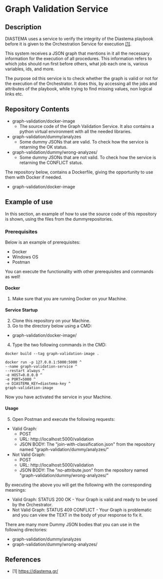 # Graph Validation Service

## Description
DIASTEMA uses a service to verify the integrity of the Diastema playbook before it is given to the Orchestration Service for execution [[1]](https://github.com/DIASTEMA-UPRC/orchestrator/blob/main/README.md#references).

This system receives a JSON graph that mentions in it all the necessary information for the execution of all procedures. This information refers to which jobs should run first before others, what job each one is, various variables, ids, and more.

The purpose od this service is to check whether the graph is valid or not for the execution of the Orchestrator. It does this, by accessing all the jobs and attributes of the playbook, while trying to find missing values, non logical links etc.

## Repository Contents
- graph-validation/docker-image
  - The source code of the Graph Validation Service. It also contains a python virtual environment with all the needed libraries.
- graph-validation/dummy/analyzes
  - Some dummy JSONs that are valid. To check how the service is retarning the OK status.
- graph-validation/dummy/wrong-analyzes/
  - Some dummy JSONs that are not valid. To check how the service is retarning the CONFLICT status.

The repository below, contains a Dockerfile, giving the opportunity to use them with Docker if needed.
- graph-validation/docker-image

## Example of use
In this section, an example of how to use the source code of this repository is shown, using the files from the dummyrepositories.

### Prerequisites
Below is an example of prerequisites:
- Docker
- Windows OS
- Postman

You can execute the functionality with other prerequisites and commands as well!

#### Docker
1. Make sure that you are running Docker on your Machine.

#### Service Startup
2. Clone this repository on your Machine.
3. Go to the directory below using a CMD:
- graph-validation/docker-image/
4. Type the two following commands in the CMD:
```
docker build --tag graph-validation-image .
```
```
docker run -p 127.0.0.1:5000:5000 ^
--name graph-validation-service ^
--restart always ^
-e HOST=0.0.0.0 ^
-e PORT=5000 ^
-e DIASTEMA_KEY=diastema-key ^
graph-validation-image
```
Now you have activated the service in your Machine.

#### Usage
5. Open Postman and execute the following requests:
- Valid Graph:
   - POST
   - URL: http://localhost:5000/validation
   - JSON BODY: The "join-with-classification.json" from the repository named "graph-validation/dummy/analyzes/"
- Not Valid Graph:
   - POST
   - URL: http://localhost:5000/validation
   - JSON BODY: The "no-attribute.json" from the repository named "graph-validation/dummy/wrong-analyzes/"

By executing the above you will get the following with the corresponding meanings:
- Valid Graph: STATUS 200 OK - Your Graph is valid and ready to be used by the Orchestrator.
- Not Valid Graph: STATUS 409 CONFLICT - Your Graph is problematic and you can view the TEXT in the body of your response to fix it.

There are many more Dummy JSON bodies that you can use in the following directories:
- graph-validation/dummy/analyzes
- graph-validation/dummy/wrong-analyzes/

## References
- [1] https://diastema.gr/
